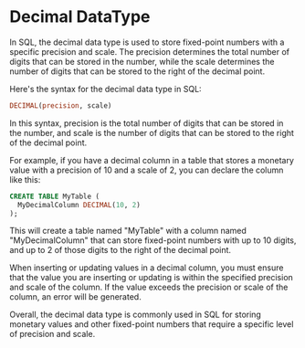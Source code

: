 # Decimal DataType

In SQL, the decimal data type is used to store fixed-point numbers with a specific precision and scale. The precision determines the total number of digits that can be stored in the number, while the scale determines the number of digits that can be stored to the right of the decimal point.

Here's the syntax for the decimal data type in SQL:

```sql
DECIMAL(precision, scale)
```

In this syntax, precision is the total number of digits that can be stored in the number, and scale is the number of digits that can be stored to the right of the decimal point.

For example, if you have a decimal column in a table that stores a monetary value with a precision of 10 and a scale of 2, you can declare the column like this:

```sql
CREATE TABLE MyTable (
  MyDecimalColumn DECIMAL(10, 2)
);
```

This will create a table named "MyTable" with a column named "MyDecimalColumn" that can store fixed-point numbers with up to 10 digits, and up to 2 of those digits to the right of the decimal point.

When inserting or updating values in a decimal column, you must ensure that the value you are inserting or updating is within the specified precision and scale of the column. If the value exceeds the precision or scale of the column, an error will be generated.

Overall, the decimal data type is commonly used in SQL for storing monetary values and other fixed-point numbers that require a specific level of precision and scale.